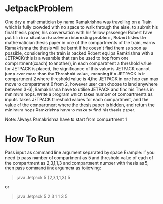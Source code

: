 # JetpackProblem
One day a mathematician by name Ramakrishna was travelling on a Train which is fully crowded with no space to walk through the aisle, to submit his final thesis paper, his conversation with his fellow passenger Robert have put him in a situation to solve an interesting problem , Robert  hides the mathematician thesis paper in one of the compartments of the train, warns Ramakrishna the thesis will be burnt if he doesn't find them as soon as possible, considering the train is packed Robert equips Ramkrishna with a JETPACK(this is a wearable that can be used to hop from one compartment(coach) to another), in each compartment a threshold value for JETPACK is placed, the significance of this value is JETPACK cannot jump over more than the Threshold value, (meaning if a JETPACK is in compartment 2 where threshold value is 4,the JETPACK in one hop can max move to compartment 6 from 2, however user can choose to land anywhere between 3-6), Ramakrishna have to utilise JETPACK and find his Thesis in minimum hops.
Write a program which takes number of compartments as inputs, takes JETPACK threshold values for each compartment, and the value of the compartment where the thesis paper is hidden, and return the minimum hops Ramkrishna have to make to find his thesis paper.

Note: Always Ramakrishna have to start from compartment 1

# How To Run
Pass input as command line argument separated by space
Example: If you need to pass number of compartment as 5 and threshold value of each of the compartment as 2,3,1,1,3 and compartment number with thesis as 5, then pass command line argument as following:
>java Jetpack 5 {2,3,1,1,3} 5 

or

>java Jetpack 5 2 3 1 1 3 5
